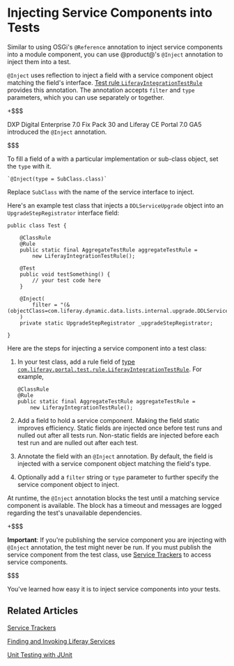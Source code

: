 # Injecting Service Components into Tests [](id=injecting-service-components-into-tests)

Similar to using OSGi's `@Reference` annotation to inject service components
into a module component, you can use @product@'s `@Inject` annotation to inject
them into a test.  

`@Inject` uses reflection to inject a field with a service component object
matching the field's interface.
[Test rule `LiferayIntegrationTestRule`](https://docs.liferay.com/ce/portal/7.0-latest/javadocs/portal-test-integration/com/liferay/portal/test/rule/LiferayIntegrationTestRule.html)
provides this annotation. The annotation accepts `filter` and `type` parameters, which you can use separately or together.

+$$$

DXP Digital Enterprise 7.0 Fix Pack 30 and Liferay CE Portal 7.0 GA5 introduced the `@Inject` annotation. 

$$$

To fill a field of a with a particular implementation or sub-class object, set
the `type` with it. 

    `@Inject(type = SubClass.class)`

Replace `SubClass` with the name of the service interface to inject.

Here's an example test class that injects a `DDLServiceUpgrade` object into an `UpgradeStepRegistrator` interface field:

    public class Test {

        @ClassRule
        @Rule
        public static final AggregateTestRule aggregateTestRule = 
            new LiferayIntegrationTestRule();

        @Test
        public void testSomething() {
            // your test code here
        }

        @Inject(
            filter = "(&(objectClass=com.liferay.dynamic.data.lists.internal.upgrade.DDLServiceUpgrade))"
        )
        private static UpgradeStepRegistrator _upgradeStepRegistrator;

    } 

Here are the steps for injecting a service component into a test class:

1.  In your test class, add a rule field of
    [type `com.liferay.portal.test.rule.LiferayIntegrationTestRule`](https://docs.liferay.com/ce/portal/7.0-latest/javadocs/portal-test-integration/com/liferay/portal/test/rule/LiferayIntegrationTestRule.html).
    For example,

        @ClassRule
        @Rule
        public static final AggregateTestRule aggregateTestRule = 
            new LiferayIntegrationTestRule();

2.  Add a field to hold a service component. Making the field static improves
    efficiency. Static fields are injected once before test runs and nulled out
    after all tests run. Non-static fields are injected before each test run
    and are nulled out after each test.

3.  Annotate the field with an `@Inject` annotation. By default, the field is
    injected with a service component object matching the field's type.

4.  Optionally add a `filter` string or `type` parameter to further specify the
    service component object to inject.

At runtime, the `@Inject` annotation blocks the test until a matching service
component is available. The block has a timeout and messages are logged
regarding the test's unavailable dependencies.

+$$$

**Important**: If you're publishing the service component you are injecting with
`@Inject` annotation, the test might never be run. If you must publish the
service component from the test class, use
[Service Trackers](/develop/tutorials/-/knowledge_base/7-0/service-trackers)
to access service components.

$$$

You've learned how easy it is to inject service components into your tests.

## Related Articles [](id=related-articles)

[Service Trackers](/develop/tutorials/-/knowledge_base/7-0/service-trackers)

[Finding and Invoking Liferay Services](/develop/tutorials/-/knowledge_base/7-0/finding-and-invoking-liferay-services)

[Unit Testing with JUnit](/develop/tutorials/-/knowledge_base/7-0/unit-testing-with-junit)
